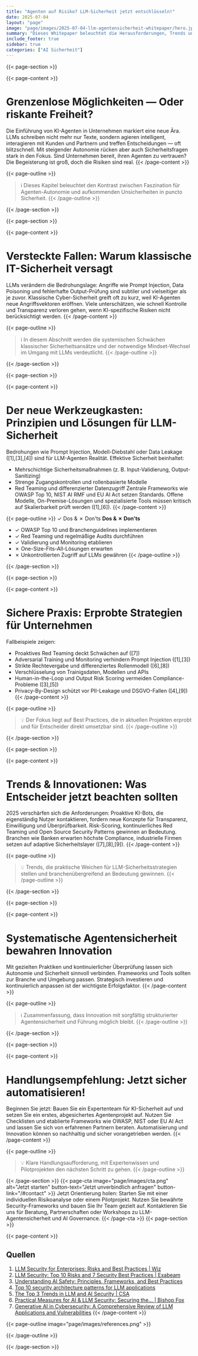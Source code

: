 ```yaml
---
title: "Agenten auf Risiko? LLM-Sicherheit jetzt entschlüsseln!"
date: 2025-07-04
layout: "page"
image: "page/images/2025-07-04-llm-agentensicherheit-whitepaper/hero.jpg"
summary: "Dieses Whitepaper beleuchtet die Herausforderungen, Trends und Best Practices rund um LLM-Agentensicherheit in Unternehmen. Es zeigt auf, wo typische Fehler lauern, führt Markt- und Technologietrends auf und gibt strukturierte Guidance zu effektiven Schutzmaßnahmen für Entscheider und Fachbereiche."
include_footer: true
sidebar: true
categories: ["AI Sicherheit"]
---
```


{{< page-section >}}

{{< page-content >}}
# Grenzenlose Möglichkeiten — Oder riskante Freiheit?

Die Einführung von KI-Agenten in Unternehmen markiert eine neue Ära. LLMs schreiben nicht mehr nur Texte, sondern agieren intelligent, interagieren mit Kunden und Partnern und treffen Entscheidungen — oft blitzschnell. Mit steigender Autonomie rücken aber auch Sicherheitsfragen stark in den Fokus. Sind Unternehmen bereit, ihren Agenten zu vertrauen? Die Begeisterung ist groß, doch die Risiken sind real.
{{< /page-content >}}

{{< page-outline >}}
> ℹ️ Dieses Kapitel beleuchtet den Kontrast zwischen Faszination für Agenten-Autonomie und aufkommenden Unsicherheiten in puncto Sicherheit.
{{< /page-outline >}}

{{< /page-section >}}

{{< page-section >}}

{{< page-content >}}
# Versteckte Fallen: Warum klassische IT-Sicherheit versagt

LLMs verändern die Bedrohungslage: Angriffe wie Prompt Injection, Data Poisoning und fehlerhafte Output-Prüfung sind subtiler und vielseitiger als je zuvor. Klassische Cyber-Sicherheit greift oft zu kurz, weil KI-Agenten neue Angriffsvektoren eröffnen. Viele unterschätzen, wie schnell Kontrolle und Transparenz verloren gehen, wenn KI-spezifische Risiken nicht berücksichtigt werden.
{{< /page-content >}}

{{< page-outline >}}
> ℹ️ In diesem Abschnitt werden die systemischen Schwächen klassischer Sicherheitsansätze und der notwendige Mindset-Wechsel im Umgang mit LLMs verdeutlicht.
{{< /page-outline >}}

{{< /page-section >}}

{{< page-section >}}

{{< page-content >}}
# Der neue Werkzeugkasten: Prinzipien und Lösungen für LLM-Sicherheit

Bedrohungen wie Prompt Injection, Modell-Diebstahl oder Data Leakage ([1],[3],[4]) sind für LLM-Agenten Realität. Effektive Sicherheit beinhaltet:
- Mehrschichtige Sicherheitsmaßnahmen (z. B. Input-Validierung, Output-Sanitizing)
- Strenge Zugangskontrollen und rollenbasierte Modelle
- Red Teaming und differenzierter Datenzugriff
Zentrale Frameworks wie OWASP Top 10, NIST AI RMF und EU AI Act setzen Standards. Offene Modelle, On-Premise-Lösungen und spezialisierte Tools müssen kritisch auf Skalierbarkeit prüft werden ([1],[6]).
{{< /page-content >}}

{{< page-outline >}}
✓ Dos & ✗ Don'ts
**Dos & ✗ Don'ts**
- ✓ OWASP Top 10 und Branchenguidelines implementieren
- ✓ Red Teaming und regelmäßige Audits durchführen
- ✓ Validierung und Monitoring etablieren
- ✗ One-Size-Fits-All-Lösungen erwarten
- ✗ Unkontrollierten Zugriff auf LLMs gewähren
{{< /page-outline >}}

{{< /page-section >}}

{{< page-section >}}

{{< page-content >}}
# Sichere Praxis: Erprobte Strategien für Unternehmen

Fallbeispiele zeigen:
- Proaktives Red Teaming deckt Schwächen auf ([7])
- Adversarial Training und Monitoring verhindern Prompt Injection ([1],[3])
- Strikte Rechtevergabe und differenziertes Rollenmodell ([6],[8])
- Verschlüsselung von Trainigsdaten, Modellen und APIs
- Human-in-the-Loop und Output Risk Scoring vermeiden Compliance-Probleme ([3],[5])
- Privacy-By-Design schützt vor PII-Leakage und DSGVO-Fallen ([4],[9])
{{< /page-content >}}

{{< page-outline >}}
> 💡 Der Fokus liegt auf Best Practices, die in aktuellen Projekten erprobt und für Entscheider direkt umsetzbar sind.
{{< /page-outline >}}

{{< /page-section >}}

{{< page-section >}}

{{< page-content >}}
# Trends & Innovationen: Was Entscheider jetzt beachten sollten

2025 verschärfen sich die Anforderungen: Proaktive KI-Bots, die eigenständig Nutzer kontaktieren, fordern neue Konzepte für Transparenz, Einwilligung und Überprüfbarkeit. Risk-Scoring, kontinuierliches Red Teaming und Open Source Security Patterns gewinnen an Bedeutung. Branchen wie Banken erwarten höchste Compliance, industrielle Firmen setzen auf adaptive Sicherheitslayer ([7],[8],[9]).
{{< /page-content >}}

{{< page-outline >}}
> 💡 Trends, die praktische Weichen für LLM-Sicherheitsstrategien stellen und branchenübergreifend an Bedeutung gewinnen.
{{< /page-outline >}}

{{< /page-section >}}

{{< page-section >}}

{{< page-content >}}
# Systematische Agentensicherheit bewahren Innovation

Mit gezielten Praktiken und kontinuierlicher Überprüfung lassen sich Autonomie und Sicherheit sinnvoll verbinden. Frameworks und Tools sollten zur Branche und Umgebung passen. Strategisch investieren und kontinuierlich anpassen ist der wichtigste Erfolgsfaktor.
{{< /page-content >}}

{{< page-outline >}}
> ℹ️ Zusammenfassung, dass Innovation mit sorgfältig strukturierter Agentensicherheit und Führung möglich bleibt.
{{< /page-outline >}}

{{< /page-section >}}

{{< page-section >}}

{{< page-content >}}
# Handlungsempfehlung: Jetzt sicher automatisieren!

Beginnen Sie jetzt: Bauen Sie ein Expertenteam für KI-Sicherheit auf und setzen Sie ein erstes, abgesichertes Agentenprojekt auf. Nutzen Sie Checklisten und etablierte Frameworks wie OWASP, NIST oder EU AI Act und lassen Sie sich von erfahrenen Partnern beraten. Automatisierung und Innovation können so nachhaltig und sicher vorangetrieben werden.
{{< /page-content >}}

{{< page-outline >}}
> 💡 Klare Handlungsaufforderung, mit Expertenwissen und Pilotprojekten den nächsten Schritt zu gehen.
{{< /page-outline >}}

{{< /page-section >}}
{{< page-cta image="page/images/cta.png" alt="Jetzt starten" button-text="Jetzt unverbindlich anfragen" button-link="/#contact" >}}
Jetzt Orientierung holen: Starten Sie mit einer individuellen Risikoanalyse oder einem Pilotprojekt. Nutzen Sie bewährte Security-Frameworks und bauen Sie Ihr Team gezielt auf. Kontaktieren Sie uns für Beratung, Partnerschaften oder Workshops zu LLM-Agentensicherheit und AI Governance.
{{< /page-cta >}}
{{< page-section >}}

{{< page-content >}}
## Quellen

1. [LLM Security for Enterprises: Risks and Best Practices | Wiz](https://www.wiz.io/academy/llm-security)  
2. [LLM Security: Top 10 Risks and 7 Security Best Practices | Exabeam](https://www.exabeam.com/explainers/ai-cyber-security/llm-security-top-10-risks-and-7-security-best-practices/)  
3. [Understanding AI Safety: Principles, Frameworks, and Best Practices](https://www.tigera.io/learn/guides/llm-security/ai-safety/)  
4. [Top 10 security architecture patterns for LLM applications](https://www.redhat.com/de/blog/top-10-security-architecture-patterns-llm-applications)  
5. [The Top 3 Trends in LLM and AI Security | CSA](https://cloudsecurityalliance.org/blog/2024/09/16/the-top-3-trends-in-llm-and-ai-security)  
6. [Practical Measures for AI & LLM Security: Securing the… | Bishop Fox](https://bishopfox.com/blog/measures-for-ai-llm-security)  
7. [Generative AI in Cybersecurity: A Comprehensive Review of LLM Applications and Vulnerabilities](https://arxiv.org/abs/2405.12750)
{{< /page-content >}}

{{< page-outline image="page/images/references.png" >}}

{{< /page-outline >}}

{{< /page-section >}}